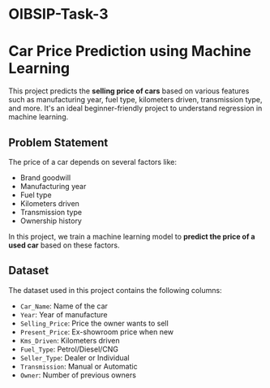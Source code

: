 # OIBSIP-Task-3
# Car Price Prediction using Machine Learning

This project predicts the **selling price of cars** based on various features such as manufacturing year, fuel type, kilometers driven, transmission type, and more. It's an ideal beginner-friendly project to understand regression in machine learning.


## Problem Statement

The price of a car depends on several factors like:
- Brand goodwill
- Manufacturing year
- Fuel type
- Kilometers driven
- Transmission type
- Ownership history

In this project, we train a machine learning model to **predict the price of a used car** based on these factors.


##  Dataset

The dataset used in this project contains the following columns:

- `Car_Name`: Name of the car
- `Year`: Year of manufacture
- `Selling_Price`: Price the owner wants to sell
- `Present_Price`: Ex-showroom price when new
- `Kms_Driven`: Kilometers driven
- `Fuel_Type`: Petrol/Diesel/CNG
- `Seller_Type`: Dealer or Individual
- `Transmission`: Manual or Automatic
- `Owner`: Number of previous owners
